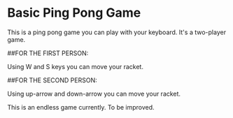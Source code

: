 # Basic Ping Pong Game

This is a ping pong game you can play with your keyboard. It's a two-player game.

##FOR THE FIRST PERSON:

Using W and S keys you can move your racket.


##FOR THE SECOND PERSON:

Using up-arrow and down-arrow you can move your racket.

This is an endless game currently. To be improved.
